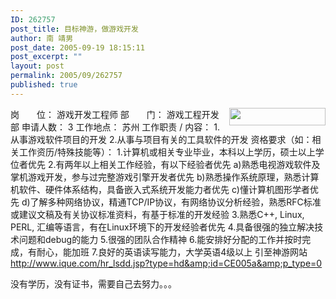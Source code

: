 ```yaml
---
ID: 262757
post_title: 目标神游，做游戏开发
author: 南 靖男
post_date: 2005-09-19 18:15:11
post_excerpt: ""
layout: post
permalink: 2005/09/262757
published: true
---
```

<img src="http://ds.ique.com/img_ds/iqueDS.gif" align="right" height="28" width="154" />岗　　位： 游戏开发工程师
部　　门： 游戏工程开发部
申请人数： 3
工作地点： 苏州
工作职责 / 内容：
1.从事游戏软件项目的开发
2.从事与项目有关的工具软件的开发
资格要求（如：相关工作资历/特殊技能等）：
1.计算机或相关专业毕业，本科以上学历，硕士以上学位者优先
2.有两年以上相关工作经验，有以下经验者优先
a)熟悉电视游戏软件及掌机游戏开发，参与过完整游戏引擎开发者优先
b)熟悉操作系统原理，熟悉计算机软件、硬件体系结构，具备嵌入式系统开发能力者优先
c)懂计算机图形学者优先
d)了解多种网络协议，精通TCP/IP协议，有网络协议分析经验，熟悉RFC标准或建议文稿及有关协议标准资料，有基于标准的开发经验
3.熟悉C++, Linux, PERL, 汇编等语言，有在Linux环境下的开发经验者优先
4.具备很强的独立解决技术问题和debug的能力
5.很强的团队合作精神
6.能安排好分配的工作并按时完成，有耐心，能加班
7.良好的英语读写能力，大学英语4级以上
引至神游网站 <a href="http://www.ique.com/hr_lsdd.jsp?type=hd&amp;id=CE005a&amp;p_type=0">http://www.ique.com/hr_lsdd.jsp?type=hd&amp;id=CE005a&amp;p_type=0</a>

没有学历，没有证书，需要自己去努力。。。